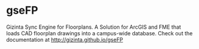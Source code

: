 gseFP
=====

Gizinta Sync Engine for Floorplans.
A Solution for ArcGIS and FME that loads CAD floorplan drawings into a campus-wide database.
Check out the documentation at http://gizinta.github.io/gseFP
